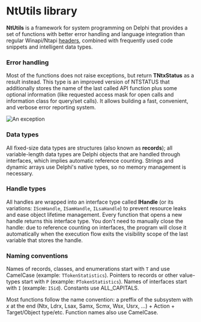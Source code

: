 # NtUtils library

**NtUtils** is a framework for system programming on Delphi that provides a set of functions with better error handling and language integration than regular Winapi/Ntapi [headers](./Headers/Readme.md), combined with frequently used code snippets and intelligent data types.

### Error handling
Most of the functions does not raise exceptions, but return **TNtxStatus** as a result instead. This type is an improved version of NTSTATUS that additionally stores the name of the last called API function plus some optional information (like requested access mask for open calls and information class for query/set calls). It allows building a fast, convenient, and verbose error reporting system.

![An exception](https://user-images.githubusercontent.com/30962924/60736710-8e9f6b80-9f60-11e9-8513-b5a35004de68.png)

### Data types

All fixed-size data types are structures (also known as **records**); all variable-length data types are Delphi objects that are handled through interfaces, which implies automatic reference counting. Strings and dynamic arrays use Delphi's native types, so no memory management is necessary.

### Handle types

All handles are wrapped into an interface type called **IHandle** (or its variations: `IScmHandle`, `ISamHandle`, `ILsaHandle`) to prevent resource leaks and ease object lifetime management. Every function that opens a new handle returns this interface type. You don't need to manually close the handle: due to reference counting on interfaces, the program will close it automatically when the execution flow exits the visibility scope of the last variable that stores the handle.

### Naming conventions

Names of records, classes, and enumerations start with `T` and use CamelCase (example: `TTokenStatistics`). Pointers to records or other value-types start with `P` (example: `PTokenStatistics`). Names of interfaces start with `I` (example: `ISid`). Constants use ALL_CAPITALS.

Most functions follow the name convention: a preffix of the subsystem with _x_ at the end (Ntx, Ldrx, Lsax, Samx, Scmx, Wsx, Usrx, ...) + Action + Target/Object type/etc. Function names also use CamelCase.
